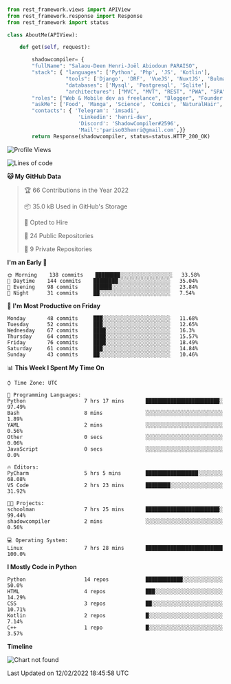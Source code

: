 ###
```python
from rest_framework.views import APIView
from rest_framework.response import Response
from rest_framework import status

class AboutMe(APIView):

    def get(self, request):

        shadowcompiler= {
        "fullName": "Salaou-Deen Henri-Joël Abiodoun PARAISO",
        "stack": { "languages": ['Python', 'Php', 'JS', 'Kotlin'],
                   "tools": ['Django', 'DRF', 'VueJS', 'NuxtJS', 'Bulma', 'Beufy'],
                   "databases": ['Mysql', 'Postgresql', 'Sqlite'],
                   "architectures": ["MVC", "MVT", "REST", "PWA", "SPA"]},        
        "roles": ["Web & Mobile dev as freelance", "Blogger", "Founder at @henrid3v", "Mentor"],
        "askMe": ['Food', 'Manga', 'Science', 'Comics', 'NaturalHair', 'Photography', 'Tech', 'Programming'],
        "contacts": { 'Telegram': 'imsadi',
                       'Linkedin': 'henri-dev',
                       'Discord': 'ShadowCompiler#2596',
                       'Mail':'pariso03henri@gmail.com',}}
        return Response(shadowcompiler, status=status.HTTP_200_OK)

```                    

<!--START_SECTION:waka-->
![Profile Views](http://img.shields.io/badge/Profile%20Views-64-blue)

![Lines of code](https://img.shields.io/badge/From%20Hello%20World%20I%27ve%20Written-77%20lines%20of%20code-blue)

**🐱 My GitHub Data** 

> 🏆 66 Contributions in the Year 2022
 > 
> 📦 35.0 kB Used in GitHub's Storage 
 > 
> 💼 Opted to Hire
 > 
> 📜 24 Public Repositories 
 > 
> 🔑 9 Private Repositories  
 > 
**I'm an Early 🐤** 

```text
🌞 Morning    138 commits    ████████░░░░░░░░░░░░░░░░░   33.58% 
🌆 Daytime    144 commits    ████████░░░░░░░░░░░░░░░░░   35.04% 
🌃 Evening    98 commits     ██████░░░░░░░░░░░░░░░░░░░   23.84% 
🌙 Night      31 commits     ██░░░░░░░░░░░░░░░░░░░░░░░   7.54%

```
📅 **I'm Most Productive on Friday** 

```text
Monday       48 commits     ███░░░░░░░░░░░░░░░░░░░░░░   11.68% 
Tuesday      52 commits     ███░░░░░░░░░░░░░░░░░░░░░░   12.65% 
Wednesday    67 commits     ████░░░░░░░░░░░░░░░░░░░░░   16.3% 
Thursday     64 commits     ████░░░░░░░░░░░░░░░░░░░░░   15.57% 
Friday       76 commits     ████░░░░░░░░░░░░░░░░░░░░░   18.49% 
Saturday     61 commits     ███░░░░░░░░░░░░░░░░░░░░░░   14.84% 
Sunday       43 commits     ██░░░░░░░░░░░░░░░░░░░░░░░   10.46%

```


📊 **This Week I Spent My Time On** 

```text
⌚︎ Time Zone: UTC

💬 Programming Languages: 
Python                   7 hrs 17 mins       ████████████████████████░   97.49% 
Bash                     8 mins              ░░░░░░░░░░░░░░░░░░░░░░░░░   1.89% 
YAML                     2 mins              ░░░░░░░░░░░░░░░░░░░░░░░░░   0.56% 
Other                    0 secs              ░░░░░░░░░░░░░░░░░░░░░░░░░   0.06% 
JavaScript               0 secs              ░░░░░░░░░░░░░░░░░░░░░░░░░   0.0%

🔥 Editors: 
PyCharm                  5 hrs 5 mins        █████████████████░░░░░░░░   68.08% 
VS Code                  2 hrs 23 mins       ████████░░░░░░░░░░░░░░░░░   31.92%

🐱‍💻 Projects: 
schoolman                7 hrs 25 mins       ████████████████████████░   99.44% 
shadowcompiler           2 mins              ░░░░░░░░░░░░░░░░░░░░░░░░░   0.56%

💻 Operating System: 
Linux                    7 hrs 28 mins       █████████████████████████   100.0%

```

**I Mostly Code in Python** 

```text
Python                   14 repos            ████████████░░░░░░░░░░░░░   50.0% 
HTML                     4 repos             ███░░░░░░░░░░░░░░░░░░░░░░   14.29% 
CSS                      3 repos             ██░░░░░░░░░░░░░░░░░░░░░░░   10.71% 
Kotlin                   2 repos             █░░░░░░░░░░░░░░░░░░░░░░░░   7.14% 
C++                      1 repo              █░░░░░░░░░░░░░░░░░░░░░░░░   3.57%

```


**Timeline**

![Chart not found](https://raw.githubusercontent.com/shadowcompiler/shadowcompiler/main/charts/bar_graph.png) 


 Last Updated on 12/02/2022 18:45:58 UTC
<!--END_SECTION:waka-->
